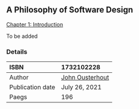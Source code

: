 
## A Philosophy of Software Design

[Chapter 1: Introduction](./chapter1.md)

To be added


### Details 
| ISBN        | 1732102228      | 
| :---------- | :---------- | 
| Author | [John Ousterhout](https://web.stanford.edu/~ouster/cgi-bin/home.php) | 
|Publication date|July 26, 2021|
|Paegs| 196|


